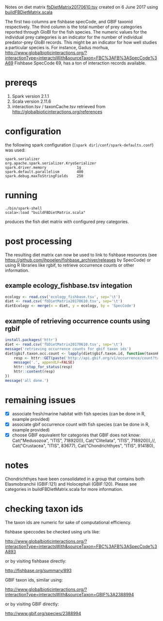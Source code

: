 Notes on diet matrix [fbDietMatrix20170610.tsv](https://github.com/globalbioticinteractions/dnw/blob/master/fbDietMatrix20170610.tsv) created on 6 June 2017 using [buildFBDietMatrix.scala](https://github.com/globalbioticinteractions/dnw/blob/master/buildFBDietMatrix.scala) 

The first two columns are fishbase specCode, and GBIF taxonid respectively. The third column is the total number of prey categories reported through GloBI for the fish species. The numeric values for the individual prey categories is an indicator for the number of individual predator-prey GloBI records. This might be an indicator for how well studies a particular species is. For instance, Gadus morhua, http://www.globalbioticinteractions.org/?interactionType=interactsWith&sourceTaxon=FBC%3AFB%3ASpecCode%3A69 Fishbase SpecCode 69, has a ton of interaction records available.    

# prereqs

1. Spark version 2.1.1
1. Scala version 2.11.6
1. interaction.tsv / taxonCache.tsv retrieved from http://globalbioticinteractions.org/references 

# configuration
the following spark configuration (```[spark dir]/conf/spark-defaults.conf```) was used:
```
spark.serializer                 org.apache.spark.serializer.KryoSerializer
spark.driver.memory              1g
spark.default.parallelism        400
spark.debug.maxToStringFields    250
```

# running

```
./bin/spark-shell
scala>:load "buildFBDietMatrix.scala"
```
produces the fish diet matrix with configured prey categories.

# post processing

The resulting diet matrix can now be used to link to fishbase resources (see https://github.com/jhpoelen/fishbase_archiver/releases by SpecCode) or using R libraries like rgbif, to retrieve occurrence counts or other information.

## example ecology_fishbase.tsv integation

```R
ecology <- read.csv('ecology_fishbase.tsv', sep='\t')
diet <- read.csv('fbDietMatrix20170610.tsv', sep='\t')
dietEcology <- merge(x = diet, y = ecology, by = 'SpecCode')
```

## example of retrieving occurrence counts using rgbif

```R
install.packages('httr')
diet <- read.csv('fbDietMatrix20170610.tsv', sep='\t')
message('retrieving occurrence counts for gbif taxon ids')
diet$gbif.taxon.occ.count <- lapply(diet$gbif.taxon.id, function(taxonKey) {
	resp <- httr::GET(paste('http://api.gbif.org/v1/occurrence/count?taxonKey=',taxonKey, sep=""))
	message('.', appendLF=FALSE)
	httr::stop_for_status(resp)
	httr::content(resp)
})
message('all done.')
```

# remaining issues

- [x] associate fresh/marine habitat with fish species (can be done in R, example provided)
- [x] associate gbif occurrence count with fish species (can be done in R, example provided)
- [x] choose GBIF equivalent for categories that GBIF does not know:
Cat("Medusozoa", "ITIS", 718920))),
Cat("Clitellata", "ITIS", 718920))),//,
Cat("Crustacea", "ITIS", 83677),
Cat("Chondrichthyes", "ITIS", 914180),

# notes
Chondrichthyes have been consolidated in a group that contains both Elasmobranchii (GBIF:121) and Holocephali (GBIF:120). Please see categories in buildFBDietMatrix.scala for more information.

# checking taxon ids
The taxon ids are numeric for sake of computational efficiency.

fishbase speccodes be checked using urls like:

http://www.globalbioticinteractions.org/?interactionType=interactsWith&sourceTaxon=FBC%3AFB%3ASpecCode%3A893

or by visiting fishbase directly:

http://fishbase.org/summary/893

GBIF taxon ids, similar using:

http://www.globalbioticinteractions.org/?interactionType=interactsWith&sourceTaxon=GBIF%3A2388994

or by visiting GBIF directly:

http://www.gbif.org/species/2388994


